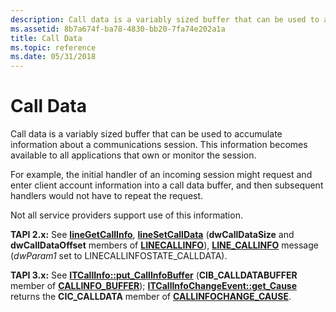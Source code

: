 ```yaml
---
description: Call data is a variably sized buffer that can be used to accumulate information about a communications session. This information becomes available to all applications that own or monitor the session.
ms.assetid: 8b7a674f-ba78-4830-bb20-7fa74e202a1a
title: Call Data
ms.topic: reference
ms.date: 05/31/2018
---
```


# Call Data

Call data is a variably sized buffer that can be used to accumulate information about a communications session. This information becomes available to all applications that own or monitor the session.

For example, the initial handler of an incoming session might request and enter client account information into a call data buffer, and then subsequent handlers would not have to repeat the request.

Not all service providers support use of this information.

**TAPI 2.x:** See [**lineGetCallInfo**](/windows/win32/api/tapi/nf-tapi-linegetcallinfo), [**lineSetCallData**](/windows/win32/api/tapi/nf-tapi-linesetcalldata) (**dwCallDataSize** and **dwCallDataOffset** members of [**LINECALLINFO**](/windows/win32/api/tapi/ns-tapi-linecallinfo)), [**LINE\_CALLINFO**](./line-callinfo.md) message (*dwParam1* set to LINECALLINFOSTATE\_CALLDATA).

**TAPI 3.x:** See [**ITCallInfo::put\_CallInfoBuffer**](/windows/desktop/api/tapi3if/nf-tapi3if-itcallinfo-put_callinfobuffer) (**CIB\_CALLDATABUFFER** member of [**CALLINFO\_BUFFER**](/windows/desktop/api/Tapi3if/ne-tapi3if-callinfo_buffer)); [**ITCallInfoChangeEvent::get\_Cause**](/windows/desktop/api/tapi3if/nf-tapi3if-itcallinfochangeevent-get_cause) returns the **CIC\_CALLDATA** member of [**CALLINFOCHANGE\_CAUSE**](/windows/desktop/api/Tapi3if/ne-tapi3if-callinfochange_cause).

 

 
